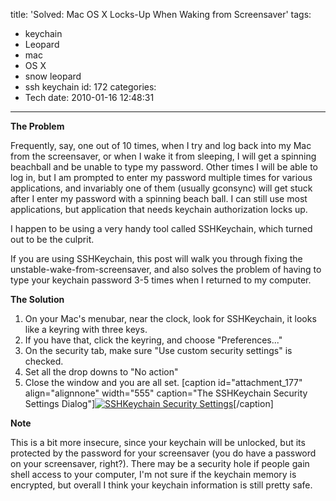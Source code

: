 title: 'Solved: Mac OS X Locks-Up When Waking from Screensaver'
tags:
  - keychain
  - Leopard
  - mac
  - OS X
  - snow leopard
  - ssh keychain
id: 172
categories:
  - Tech
date: 2010-01-16 12:48:31
---

**The Problem**

Frequently, say, one out of 10 times, when I try and log back into my Mac from the screensaver, or when I wake it from sleeping, I will get a spinning beachball and be unable to type my password. Other times I will be able to log in, but I am prompted to enter my password multiple times for various applications, and invariably one of them (usually gconsync) will get stuck after I enter my password with a spinning beach ball. I can still use most applications, but application that needs keychain authorization locks up.

I happen to be using a very handy tool called SSHKeychain, which turned out to be the culprit.

If you are using SSHKeychain, this post will walk you through fixing the unstable-wake-from-screensaver, and also solves the problem of having to type your keychain password  3-5 times when I returned to my computer.

<!--more-->

**The Solution**

1.  On your Mac's menubar, near the clock, look for SSHKeychain, it looks like a keyring with three keys.
2.  If you have that, click the keyring, and choose "Preferences..."
3.  On the security tab, make sure "Use custom security settings" is checked.
4.  Set all the drop downs to "No action"
5.  Close the window and you are all set.
[caption id="attachment_177" align="alignnone" width="555" caption="The SSHKeychain Security Settings Dialog"][![](http://www.offthehill.org/wp-content/uploads/2010/01/SSHKeychain-Security-Settings.png "SSHKeychain Security Settings")](http://www.offthehill.org/wp-content/uploads/2010/01/SSHKeychain-Security-Settings.png)[/caption]

**Note**

This is a bit more insecure, since your keychain will be unlocked, but its protected by the password for your screensaver (you do have a password on your screensaver, right?). There may be a security hole if people gain shell access to your computer, I'm not sure if the keychain memory is encrypted, but overall I think your keychain information is still pretty safe.
